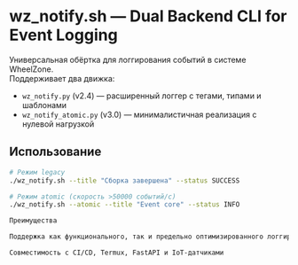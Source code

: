 # wz_notify.sh — Dual Backend CLI for Event Logging

Универсальная обёртка для логгирования событий в системе WheelZone.  
Поддерживает два движка:  
- `wz_notify.py` (v2.4) — расширенный логгер с тегами, типами и шаблонами  
- `wz_notify_atomic.py` (v3.0) — минималистичная реализация с нулевой нагрузкой

## Использование

```bash
# Режим legacy
./wz_notify.sh --title "Сборка завершена" --status SUCCESS

# Режим atomic (скорость >50000 событий/с)
./wz_notify.sh --atomic --title "Event core" --status INFO

Преимущества

Поддержка как функционального, так и предельно оптимизированного логгирования

Совместимость с CI/CD, Termux, FastAPI и IoT-датчиками
